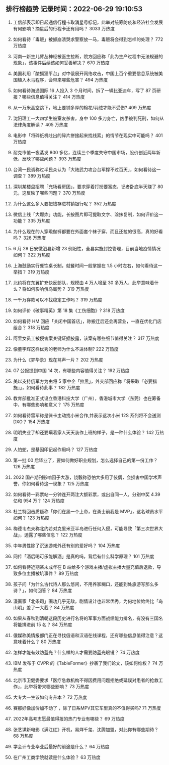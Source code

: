 
## 排行榜趋势 记录时间：2022-06-29 19:10:53
  
  1. 工信部表示即日起通信行程卡取消星号标记，此举对统筹防疫和经济社会发展有何影响？摘星后的行程卡还有用吗？ 3033 万热度
    
  2. 如何看待「毒贩」被抓崩溃哭求警察放一马，毒贩将会得到怎样的处理？ 772 万热度
    
  3. 河南一新生儿臂丛神经被医生拉断，院方回应称「此为生产过程中无法规避的现象」，该事件后续该如何妥善解决？ 670 万热度
    
  4. 美国利用「酸狐狸平台」对中俄展开网络攻击，中国上百个重要信息系统被美国植入木马程序，会带来哪些危害？ 494 万热度
    
  5. 如何看待海通国际 16 人投入 3 个月时间，拆了一辆比亚迪车，写了 87 页研报？哪些信息值得关注？ 414 万热度
    
  6. 从一万米高空跳下，地上要铺多厚的棉花/羽绒才能不受伤? 409 万热度
    
  7. 沈阳理工一大四学生被室友杀害，身中 100 多刀身亡，凶手被判死刑，如何从法律角度解读？ 405 万热度
    
  8. 电影中「将碎纸机吐出的碎片拼接起来找线索」的情节在现实中可能吗？ 401 万热度
    
  9. 耐克市值一夜蒸发 800 多亿，连续三个季度失守中国市场，股价创近两年新低，反映了哪些问题？ 393 万热度
    
  10. 台湾一民调称过半民众认为「大陆武力攻台台军撑不过百天」，如何看待这一调查？ 389 万热度
    
  11. 深圳某楼盘招聘「充场看房团」，要求穿着打扮要富态，记者卧底半天赚了 80 元，这反映了哪些问题？ 370 万热度
    
  12. 为什么这么多人要把钱存进村镇银行呢？ 352 万热度
    
  13. 微信上线「大爆炸」功能，长按图片即可提取文字、涂抹复制，如何评价这一功能？ 335 万热度
    
  14. 为什么现在的人穿瑜伽裤都要在外面套个袜子穿，而且还拉的很高，真的好看吗？ 326 万热度
    
  15. 6 月 28 日安徽泗县新增 23 例阳性，全县实施封控管理，目前当地疫情情况如何？ 322 万热度
    
  16. 上海鼓励实行餐饮桌长制，就餐时间一般掌握在 1.5 小时左右，如何看待这一举措？ 319 万热度
    
  17. 北约将在东翼扩充快反部队，规模由 4 万人增至 30 多万人，此举意味着什么？将如何影响俄乌局势？ 319 万热度
    
  18. 一千万存款可以不找稳定工作吗？ 319 万热度
    
  19. 如何评价《破事精英》第 18 集《工伤细胞》? 318 万热度
    
  20. 如何看待 HM 回应「关闭中国首店」，称搬迁后还会再营业，一直在优化门店组合？ 318 万热度
    
  21. 阿里女员工被侵害案关键证据披露，该案有哪些细节值得关注？ 317 万热度
    
  22. 像董宇辉这样优秀的老师为什么不进体制? 222 万热度
    
  23. 为什么《梦华录》现在骂声一片？ 202 万热度
    
  24. G7 公报提到中国 14 次，有哪些内容值得关注？ 192 万热度
    
  25. 美以支持俄军方为由将 5 家中企「拉黑」，外交部回应称「将采取『必要措施』」，如何看待此事？ 182 万热度
    
  26. 教育部批准正式设立香港科技大学（广州），香港城市大学（东莞）也在筹备中，有哪些影响和意义？ 175 万热度
    
  27. 如何看待雷军称是徕卡主动找小米合作,并表示这次小米 12S 系列将不会送测 DXO？ 154 万热度
    
  28. 明明失业了却还要瞒着家人天天装作上班的样子，是一种什么体验？ 142 万热度
    
  29. 人怕蛇，是基因印记起作用吗？ 127 万热度
    
  30. 第一批 00 后毕业了，要如何做好职业规划，怎么选择自己的第一份工作？ 126 万热度
    
  31. 2022 国产期刊影响因子大涨，饶毅称恐怕大多用了伎俩，会损害中国学术声誉，你如何看待这一现象？ 125 万热度
    
  32. 如何看待一彩票站一分钟连开两注大额彩票，或出自同一人，分别中奖 4.39 亿和 954 万？ 124 万热度
    
  33. 杜兰特回击质疑称「你们在黑一个上帝，在勇士前我是 MVP」，这名球员水平如何？ 123 万热度
    
  34. 梅德韦杰夫称北约若对克里米亚半岛进行任何入侵，可能导致「第三次世界大战」，透露了哪些信息？ 122 万热度
    
  35. 中年男性除了沉迷游戏外还有别的爱好吗？ 104 万热度
    
  36. 网传「酒后喝可乐能解酒」是真的吗，背后有什么科学原理？ 101 万热度
    
  37. 如何看待近期某未成年在 B 站给多个游戏主播/虚拟主播大量充值后退款，导致多位主播被坑事件？ 89 万热度
    
  38. 孩子问「为什么古代诗人那么悠闲，不用养家糊口，还能到处旅游写那么多诗？」，如何回答？ 84 万热度
    
  39. 漫画家「北条司」画功几乎无敌，剧情设计也非常优秀，为何地位始终比「鸟山明」差了一大截？ 84 万热度
    
  40. 如果从春秋到清朝这段历史进行名将的军事方面战绩能力排名，有没有三国名将能排进前 15 名？ 84 万热度
    
  41. 俄媒称美情报部门正在寻找俄语和汉语在线课程，还有哪些信息值得注意？这意味着什么？ 80 万热度
    
  42. 怎样才能有效防蓝光？什么样的人才需要防蓝光眼镜？ 74 万热度
    
  43. IBM 发布于 CVPR 的《TableFormer》抄袭了我们论文，该如何维权？ 74 万热度
    
  44. 北京市卫健委要求「医疗急救机构不得因费用问题拒绝或延误对患者的抢救工作」，此举将带来哪些影响？ 73 万热度
    
  45. 大专大一生该如何专升本？ 72 万热度
    
  46. 赛那好像加价加不动了 ，除了日系MPV其它车型真的不值得买吗? 71 万热度
    
  47. 2022年高考志愿最值得报的热门专业有哪些？ 69 万热度
    
  48. 张艺谋新电影《满江红》开机，易烊千玺、沈腾加盟，对此你有哪些期待？ 68 万热度
    
  49. 学会计专业毕业后最好的前途是什么？ 64 万热度
    
  50. 在广州工商学院就读是什么体验？ 63 万热度
    